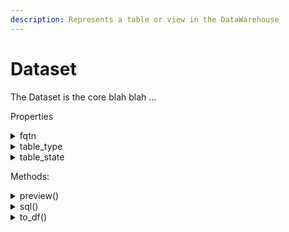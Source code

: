 ```yaml
---
description: Represents a table or view in the DataWarehouse
---
```


# Dataset

The Dataset is the core blah blah ...



Properties

<details>

<summary>fqtn</summary>

str: (fully-qualified table name) This is the name of the table in the DataWarehouse

</details>

<details>

<summary>table_type</summary>

str: SQL object type

Values: \[TABLE, VIEW, UNKNOWN]

</details>

<details>

<summary>table_state</summary>

str: State of the table

Values: \['IN DW', 'IN MEMORY', 'UNKNOWN']

</details>

Methods:

<details>

<summary>preview()</summary>

Returns the top 10 rows into a pandas DataFrame

</details>

<details>

<summary>sql()</summary>

Returns the DDL statement to create this table

</details>

<details>

<summary>to_df()</summary>

Returns the entire table into a pandas DataFrame

</details>

